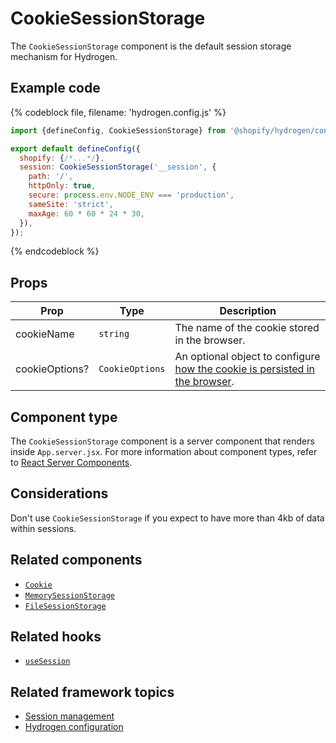 # CookieSessionStorage


The `CookieSessionStorage` component is the default session storage mechanism for Hydrogen.

## Example code

{% codeblock file, filename: 'hydrogen.config.js' %}

```jsx
import {defineConfig, CookieSessionStorage} from '@shopify/hydrogen/config';

export default defineConfig({
  shopify: {/*...*/},
  session: CookieSessionStorage('__session', {
    path: '/',
    httpOnly: true,
    secure: process.env.NODE_ENV === 'production',
    sameSite: 'strict',
    maxAge: 60 * 60 * 24 * 30,
  }),
});
```

{% endcodeblock %}

## Props

| Prop           | Type                       | Description                                                                                                                             |
| -------------- | -------------------------- | --------------------------------------------------------------------------------------------------------------------------------------- |
| cookieName     | `string`        | The name of the cookie stored in the browser.                                                                                           |
| cookieOptions? | `CookieOptions` | An optional object to configure [how the cookie is persisted in the browser](/docs/components/framework/cookie.md#cookie-options). |

## Component type

The `CookieSessionStorage` component is a server component that renders inside `App.server.jsx`. For more information about component types, refer to [React Server Components](https://shopify.dev/custom-storefronts/hydrogen/react-server-components).

## Considerations

Don't use `CookieSessionStorage` if you expect to have more than 4kb of data within sessions.

## Related components

- [`Cookie`](/docs/components/framework/cookie.md)
- [`MemorySessionStorage`](/docs/components/framework/memorysessionstorage.md)
- [`FileSessionStorage`](/docs/components/framework/filesessionstorage.md)

## Related hooks

- [`useSession`](/docs/hooks/framework/usesession.md)

## Related framework topics

- [Session management](https://shopify.dev/custom-storefronts/hydrogen/sessions)
- [Hydrogen configuration](https://shopify.dev/custom-storefronts/hydrogen/configuration)
